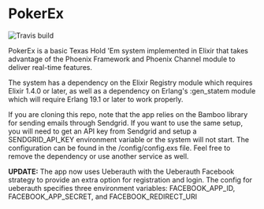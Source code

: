 # PokerEx

![Travis build](https://travis-ci.org/zkayser/poker_ex.svg?branch=master
"Build Status")

PokerEx is a basic Texas Hold 'Em system implemented in Elixir that takes
advantage of the Phoenix Framework and Phoenix Channel module to deliver
real-time features. 

The system has a dependency on the Elixir Registry module which requires 
Elixir 1.4.0 or later, as well as a dependency on Erlang's :gen_statem 
module which will require Erlang 19.1 or later to work properly.

If you are cloning this repo, note that the app relies on the Bamboo
library for sending emails through Sendgrid. If you want to use the same
setup, you will need to get an API key from Sendgrid and setup
a SENDGRID_API_KEY environment variable or the system will not start. The
configuration can be found in the /config/config.exs file. Feel free to
remove the dependency or use another service as well. 

**UPDATE:** The app now uses Ueberauth with the Ueberauth Facebook strategy
to provide an extra option for registration and login. The config for ueberauth
specifies three environment variables: FACEBOOK_APP_ID, FACEBOOK_APP_SECRET, and
FACEBOOK_REDIRECT_URI
